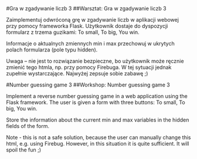 #Gra w zgadywanie liczb 3
##Warsztat: Gra w zgadywanie liczb 3

Zaimplementuj odwróconą grę w zgadywanie liczb w aplikacji webowej przy pomocy frameworka Flask. 
Użytkownik dostaje do dyspozycji formularz z trzema guzikami: To small, To big, You win.

Informacje o aktualnych zmiennych min i max przechowuj w ukrytych polach formularza (pole typu hidden).

Uwaga – nie jest to rozwiązanie bezpieczne, bo użytkownik może ręcznie zmienić tego htmla, np. przy pomocy Firebuga. 
W tej sytuacji jednak zupełnie wystarczające. Najwyżej zepsuje sobie zabawę ;)

#Number guessing game 3
##Workshop: Number guessing game 3

Implement a reverse number guessing game in a web application using the Flask framework. 
The user is given a form with three buttons: To small, To big, You win.

Store the information about the current min and max variables in the hidden fields of the form.

Note - this is not a safe solution, because the user can manually change this html, e.g. using Firebug. 
However, in this situation it is quite sufficient. It will spoil the fun ;)

